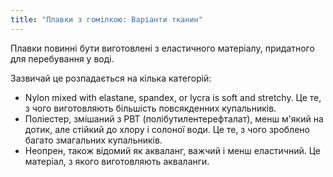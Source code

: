 ```yaml
---
title: "Плавки з гомілкою: Варіанти тканин"
---
```


Плавки повинні бути виготовлені з еластичного матеріалу, придатного для перебування у воді.

Зазвичай це розпадається на кілька категорій:

- Nylon mixed with elastane, spandex, or lycra is soft and stretchy. Це те, з чого виготовляють більшість повсякденних купальників.
- Поліестер, змішаний з PBT (полібутилентерефталат), менш м'який на дотик, але стійкий до хлору і солоної води. Це те, з чого зроблено багато змагальних купальників.
- Неопрен, також відомий як акваланг, важчий і менш еластичний. Це матеріал, з якого виготовляють акваланги.
